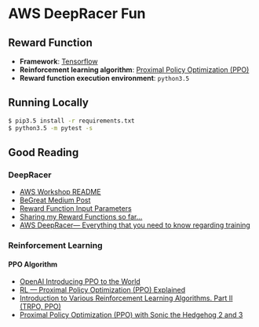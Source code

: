 # AWS DeepRacer Fun

## Reward Function

- **Framework**: [Tensorflow](https://www.tensorflow.org/)
- **Reinforcement learning algorithm**: [Proximal Policy Optimization (PPO)](https://openai.com/blog/openai-baselines-ppo/)
- **Reward function execution environment**: `python3.5`


## Running Locally

```bash
$ pip3.5 install -r requirements.txt
$ python3.5 -m pytest -s
```

## Good Reading

### DeepRacer

- [AWS Workshop README](https://github.com/aws-samples/aws-deepracer-workshops/blob/master/Workshops/2019-AWSSummits-AWSDeepRacerService/Lab1/Readme.md)
- [BeGreat Medium Post](https://medium.com/proud2becloud/deepracer-our-journey-to-the-top-ten-257ff69922e)
- [Reward Function Input Parameters](https://docs.aws.amazon.com/deepracer/latest/developerguide/deepracer-reward-function-input.html#reward-function-input-progress)
- [Sharing my Reward Functions so far...](https://www.reddit.com/r/DeepRacer/comments/bp0xkr/sharing_my_reward_functions_so_far/)
- [AWS DeepRacer— Everything that you need to know regarding training](https://medium.com/@aman.arora0210/aws-deepracer-everything-that-you-need-to-know-regarding-training-c9cc570ed4c2)
### Reinforcement Learning

#### PPO Algorithm
- [OpenAI Introducing PPO to the World](https://openai.com/blog/openai-baselines-ppo/)
- [RL — Proximal Policy Optimization (PPO) Explained](https://medium.com/@jonathan_hui/rl-proximal-policy-optimization-ppo-explained-77f014ec3f12)
- [Introduction to Various Reinforcement Learning Algorithms. Part II (TRPO, PPO)](https://towardsdatascience.com/introduction-to-various-reinforcement-learning-algorithms-part-ii-trpo-ppo-87f2c5919bb9)
- [Proximal Policy Optimization (PPO) with Sonic the Hedgehog 2 and 3](https://towardsdatascience.com/proximal-policy-optimization-ppo-with-sonic-the-hedgehog-2-and-3-c9c21dbed5e)
